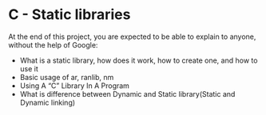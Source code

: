 <h1> C - Static libraries</h1>
</break>

<p>At the end of this project, you are expected to be able to explain to anyone, without the help of Google:</p>

<ul>
  <li>What is a static library, how does it work, how to create one, and how to use it</li>
  <li>Basic usage of ar, ranlib, nm</li>
  <li>Using A “C” Library In A Program</li>
  <li>What is difference between Dynamic and Static library(Static and Dynamic linking)</li>
  </ul>
